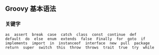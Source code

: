 ## Groovy 基本语法



### 关键字

    as  assert  break  case  catch  class  const  continue  def
    default  do  else  enum  extends  false  Finally  for  goto  if
    implements  import  in  instanceof  interface  new  pull  package
    return  super  switch  this  throw  throws  trait  true  try  while